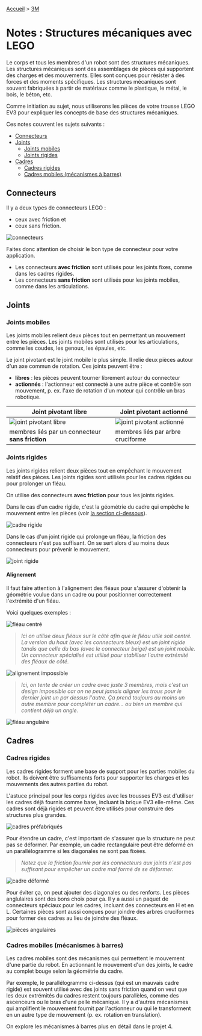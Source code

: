 [Accueil](./index.md) > [3M](./acceuil3M.md#projet-3--structures-mécaniques)

# Notes : Structures mécaniques avec LEGO

Le corps et tous les membres d'un robot sont des structures mécaniques. Les structures mécaniques sont des assemblages de pièces qui supportent des charges et des mouvements. Elles sont conçues pour résister à des forces et des moments spécifiques. Les structures mécaniques sont souvent fabriquées à partir de matériaux comme le plastique, le métal, le bois, le béton, etc.

Comme initiation au sujet, nous utiliserons les pièces de votre trousse LEGO EV3 pour expliquer les concepts de base des structures mécaniques.

Ces notes couvrent les sujets suivants  :

- [Connecteurs](#connecteurs)
- [Joints](#joints)
    - [Joints mobiles](#joints-mobiles)
    - [Joints rigides](#joints-rigides)
- [Cadres](#cadres)
    - [Cadres rigides](#cadres-fixes)
    - [Cadres mobiles (mécanismes à barres)](#cadres-mobiles)

## Connecteurs

Il y a deux types de connecteurs LEGO : 
* ceux avec friction et 
* ceux sans friction. 


![connecteurs](./images/p3/connecteurs.drawio.png)

Faites donc attention de choisir le bon type de connecteur pour votre application.
* Les connecteurs **avec friction** sont utilisés pour les joints fixes, comme dans les cadres rigides.
* Les connecteurs **sans friction** sont utilisés pour les joints mobiles, comme dans les articulations.

## Joints

### Joints mobiles

Les joints mobiles relient deux pièces tout en permettant un mouvement entre les pièces. Les joints mobiles sont utilisés pour les articulations, comme les coudes, les genoux, les épaules, etc.

Le joint pivotant est le joint mobile le plus simple. Il relie deux pièces autour d'un axe commun de rotation. Ces joints peuvent être :
* **libres** : les pièces peuvent tourner librement autour du connecteur
* **actionnés** : l'actionneur est connecté à une autre pièce et contrôle son mouvement, p. ex. l'axe de rotation d'un moteur qui contrôle un bras robotique.

Joint pivotant libre | Joint pivotant actionné
--- | ---
![joint pivotant libre](./images/p3/joint_pivotant_libre.png) | ![joint pivotant actionné](./images/p3/joint_pivotant_actionne.png)
membres liés par un connecteur **sans friction** | membres liés par arbre cruciforme


### Joints rigides

Les joints rigides relient deux pièces tout en empêchant le mouvement relatif des pièces. Les joints rigides sont utilisés pour les cadres rigides ou pour prolonger un fléau.

On utilise des connecteurs **avec friction** pour tous les joints rigides.

Dans le cas d'un cadre rigide, c'est la géométrie du cadre qui empêche le mouvement entre les pièces (voir [la section ci-dessous](#cadres-rigides)).

![cadre rigide](./images/p3/cadre_rigide.png)

Dans le cas d'un joint rigide qui prolonge un fléau, la friction des connecteurs n'est pas suffisant. On se sert alors d'au moins deux connecteurs pour prévenir le mouvement.

![joint rigide](./images/p3/joint_rigide_fleau.png)

#### Alignement

Il faut faire attention à l'alignement des fléaux pour s'assurer d'obtenir la géométrie voulue dans un cadre ou pour positionner correctement l'extrémité d'un fléau.

Voici quelques exemples :

![fléau centré](./images/p3/align_fleau-centre.png)

> _Ici on utilise deux fléaux sur le côté afin que le fléau utile soit centré. La version du haut (avec les connecteurs bleux) est un joint rigide tandis que celle du bas (avec le connecteur beige) est un joint mobile. Un connecteur spécialisé est utilisé pour stabiliser l'autre extrémité des fléaux de côté._

![alignement impossible](./images/p3/cadre_align-impossible.png)

> _Ici, on tente de créer un cadre avec juste 3 membres, mais c'est un design impossible car on ne peut jamais aligner les trous pour le dernier joint un par dessus l'autre. Ça prend toujours au moins un autre membre pour compléter un cadre... ou bien un membre qui contient déjà un angle._

![fléau angulaire](./images/p3/align_fleau-angle.png)

## Cadres


### Cadres rigides

Les cadres rigides forment une base de support pour les parties mobiles du robot. Ils doivent être suffisaments forts pour supporter les charges et les mouvements des autres parties du robot.

L'astuce principal pour les corps rigides avec les trousses EV3 est d'utiliser les cadres déjà fournis comme base, incluant la brique EV3 elle-même. Ces cadres sont déjà rigides et peuvent être utilisés pour construire des structures plus grandes.

![cadres préfabriqués](./images/p3/cadre_prefab.png)

Pour étendre un cadre, c'est important de s'assurer que la structure ne peut pas se déformer. Par exemple, un cadre rectangulaire peut être déformé en un parallélogramme si les diagonales ne sont pas fixées.

> _Notez que la friction fournie par les connecteurs aux joints n'est pas suffisant pour empêcher un cadre mal formé de se déformer._

![cadre déformé](./images/p3/cadre_deformable.png)

Pour éviter ça, on peut ajouter des diagonales ou des renforts. Les pièces anglulaires sont des bons choix pour ça. Il y a aussi un paquet de connecteurs spéciaux pour les cadres, incluant des connecteurs en H et en L. Certaines pièces sont aussi conçues pour joindre des arbres cruciformes pour former des cadres au lieu de joindre des fléaux.

![pièces angulaires](./images/p3/cadre_pieces.png)

### Cadres mobiles (mécanismes à barres)

Les cadres mobiles sont des mécanismes qui permettent le mouvement d'une partie du robot. En actionnant le mouvement d'un des joints, le cadre au complet bouge selon la géométrie du cadre.

Par exemple, le parallélogramme ci-dessus (qui est un mauvais cadre rigide) est souvent utilisé avec des joints sans friction quand on veut que les deux extrémités du cadres restent toujours parallèles, comme des ascenceurs ou le bras d'une pelle mécanique. Il y a d'autres mécanismes qui amplifient le mouvement fournit par l'actionneur ou qui le transforment en un autre type de mouvement (p. ex. rotation en translation).

On explore les mécanismes à barres plus en détail dans le projet 4.
